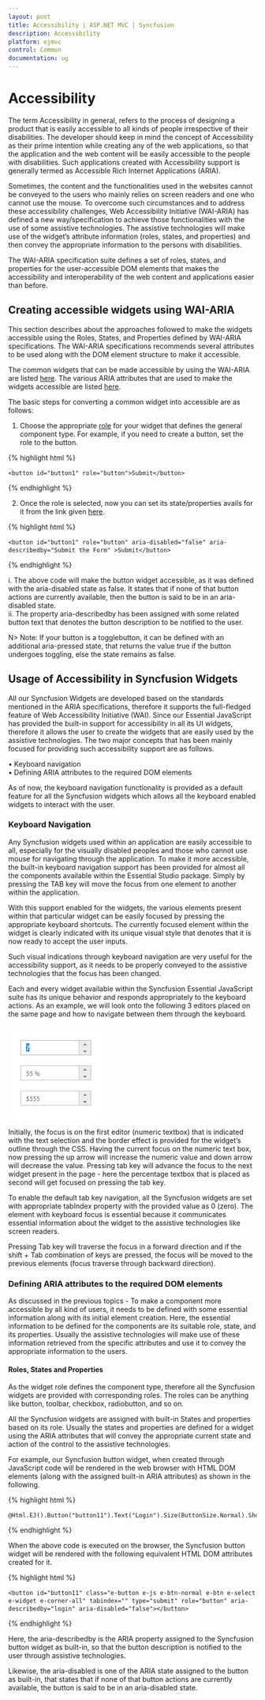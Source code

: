 ```yaml
---
layout: post
title: Accessibility | ASP.NET MVC | Syncfusion
description: Accessibility 
platform: ejmvc
control: Common 
documentation: ug
---
```

# Accessibility

The term Accessibility in general, refers to the process of designing a product that is easily accessible to all kinds of people irrespective of their disabilities. The developer should keep in mind the concept of Accessibility as their prime intention while creating any of the web applications, so that the application and the web content will be easily accessible to the people with disabilities. Such applications created with Accessibility support is generally termed as Accessible Rich Internet Applications (ARIA).

Sometimes, the content and the functionalities used in the websites cannot be conveyed to the users who mainly relies on screen readers and one who cannot use the mouse. To overcome such circumstances and to address these accessibility challenges, Web Accessibility Initiative (WAI-ARIA) has defined a new way/specification to achieve those functionalities with the use of some assistive technologies. The assistive technologies will make use of the widget’s attribute information (roles, states, and properties) and then convey the appropriate information to the persons with disabilities.

The WAI-ARIA specification suite defines a set of roles, states, and properties for the user-accessible DOM elements that makes the accessibility and interoperability of the web content and applications easier than before.

## Creating accessible widgets using WAI-ARIA

This section describes about the approaches followed to make the widgets accessible using the Roles, States, and Properties defined by WAI-ARIA specifications. The WAI-ARIA specifications recommends several attributes to be used along with the DOM element structure to make it accessible.

The common widgets that can be made accessible by using the WAI-ARIA are listed [here](https://www.w3.org/TR/wai-aria-practices-1.1/). The various ARIA attributes that are used to make the widgets accessible are listed [here](https://msdn.microsoft.com/en-us/library/hh801958%28v=vs.85%29.aspx).

The basic steps for converting a common widget into accessible are as follows:

1.	Choose the appropriate [role](https://www.w3.org/WAI/PF/aria/roles.html) for your widget that defines the general component type. For example, if you need to create a button, set the role to the button.

{% highlight html %}

    <button id="button1" role="button">Submit</button>

{% endhighlight %}

2.	Once the role is selected, now you can set its state/properties avails for it from the link given [here](https://www.w3.org/WAI/PF/aria/states_and_properties#aria-describedby).

{% highlight html %}

    <button id="button1" role="button" aria-disabled="false" aria-describedby="Submit the Form" >Submit</button>

{% endhighlight %}

i.	The above code will make the button widget accessible, as it was defined with the aria-disabled state as false. It states that if none of that button actions are currently available, then the button is said to be in an aria-disabled state. <BR>
ii.	The property aria-describedby has been assigned with some related button text that denotes the button description to be notified to the user.

N> Note: If your button is a togglebutton, it can be defined with an additional aria-pressed state, that returns the value true if the button undergoes toggling, else the state remains as false.

## Usage of Accessibility in Syncfusion Widgets

All our Syncfusion Widgets are developed based on the standards mentioned in the ARIA specifications, therefore it supports the full-fledged feature of Web Accessibility Initiative (WAI). Since our Essential JavaScript has provided the built-in support for accessibility in all its UI widgets, therefore it allows the user to create the widgets that are easily used by the assistive technologies. The two major concepts that has been mainly focused for providing such accessibility support are as follows.

•	Keyboard navigation <BR>
•	Defining ARIA attributes to the required DOM elements <BR>

As of now, the keyboard navigation functionality is provided as a default feature for all the Syncfusion widgets which allows all the keyboard enabled widgets to interact with the user.

### Keyboard Navigation

Any Syncfusion widgets used within an application are easily accessible to all, especially for the visually disabled peoples and those who cannot use mouse for navigating through the application. To make it more accessible, the built-in keyboard navigation support has been provided for almost all the components available within the Essential Studio package. Simply by pressing the TAB key will move the focus from one element to another within the application.

With this support enabled for the widgets, the various elements present within that particular widget can be easily focused by pressing the appropriate keyboard shortcuts. The currently focused element within the widget is clearly indicated with its unique visual style that denotes that it is now ready to accept the user inputs.

Such visual indications through keyboard navigation are very useful for the accessibility support, as it needs to be properly conveyed to the assistive technologies that the focus has been changed.

Each and every widget available within the Syncfusion Essential JavaScript suite has its unique behavior and responds appropriately to the keyboard actions. As an example, we will look onto the following 3 editors placed on the same page and how to navigate between them through the keyboard.

 ![](Core_images/Accessibility1.png)

Initially, the focus is on the first editor (numeric textbox) that is indicated with the text selection and the border effect is provided for the widget’s outline through the CSS.
Having the current focus on the numeric text box, now pressing the up arrow will increase the numeric value and down arrow will decrease the value. Pressing tab key will advance the focus to the next widget present in the page - here the percentage textbox that is placed as second will get focused on pressing the tab key.

To enable the default tab key navigation, all the Syncfusion widgets are set with appropriate tabIndex property with the provided value as 0 (zero). The element with keyboard focus is essential because it communicates essential information about the widget to the assistive technologies like screen readers.

Pressing Tab key will traverse the focus in a forward direction and if the shift + Tab combination of keys are pressed, the focus will be moved to the previous elements (focus traverse through backward direction).

### Defining ARIA attributes to the required DOM elements

As discussed in the previous topics - To make a component more accessible by all kind of users, it needs to be defined with some essential information along with its initial element creation. Here, the essential information to be defined for the components are its suitable role, state, and its properties. Usually the assistive technologies will make use of these information retrieved from the specific attributes and use it to convey the appropriate information to the users.

#### Roles, States and Properties

As the widget role defines the component type, therefore all the Syncfusion widgets are provided with corresponding roles. The roles can be anything like button, toolbar, checkbox, radiobutton, and so on.

All the Syncfusion widgets are assigned with built-in States and properties based on its role. Usually the states and properties are defined for a widget using the ARIA attributes that will convey the appropriate current state and action of the control to the assistive technologies.

For example, our Syncfusion button widget, when created through JavaScript code will be rendered in the web browser with HTML DOM elements (along with the assigned built-in ARIA attributes) as shown in the following.

{% highlight html %}

    @Html.EJ().Button("button11").Text("Login").Size(ButtonSize.Normal).ShowRoundedCorner(true)

{% endhighlight %}

When the above code is executed on the browser, the Syncfusion button widget will be rendered with the following equivalent HTML DOM attributes created for it.

{% highlight html %}

    <button id="button11" class="e-button e-js e-btn-normal e-btn e-select e-widget e-corner-all" tabindex="" type="submit" role="button" aria-describedby="login" aria-disabled="false"></button>

{% endhighlight %}

Here, the aria-describedby is the ARIA property assigned to the Syncfusion button widget as built-in, so that the button description is notified to the user through assistive technologies.

Likewise, the aria-disabled is one of the ARIA state assigned to the button as built-in, that states that if none of that button actions are currently available, the button is said to be in an aria-disabled state.

